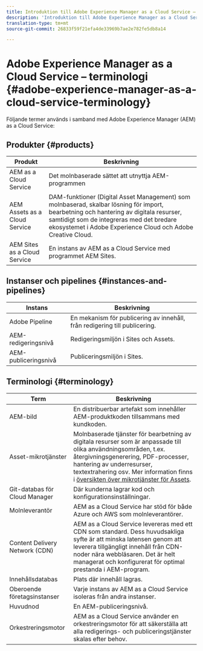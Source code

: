 ```yaml
---
title: Introduktion till Adobe Experience Manager as a Cloud Service – terminologi
description: 'Introduktion till Adobe Experience Manager as a Cloud Service – terminologi. '
translation-type: tm+mt
source-git-commit: 26833f59f21efa4de33969b7ae2e782fe5db8a14

---
```



# Adobe Experience Manager as a Cloud Service – terminologi {#adobe-experience-manager-as-a-cloud-service-terminology}

Följande termer används i samband med Adobe Experience Manager (AEM) as a Cloud Service:

## Produkter {#products}

| Produkt | Beskrivning |
|---|---|
| AEM as a Cloud Service | Det molnbaserade sättet att utnyttja AEM-programmen |
| AEM Assets as a Cloud Service | DAM-funktioner (Digital Asset Management) som molnbaserad, skalbar lösning för import, bearbetning och hantering av digitala resurser, samtidigt som de integreras med det bredare ekosystemet i Adobe Experience Cloud och Adobe Creative Cloud. |
| AEM Sites as a Cloud Service | En instans av AEM as a Cloud Service med programmet AEM Sites. |

## Instanser och pipelines {#instances-and-pipelines}

| Instans | Beskrivning |
|---|---|
| Adobe Pipeline | En mekanism för publicering av innehåll, från redigering till publicering. |
| AEM-redigeringsnivå | Redigeringsmiljön i Sites och Assets. |
| AEM-publiceringsnivå | Publiceringsmiljön i Sites. |


<!-- This section of the table must be alphabetic -->

## Terminologi {#terminology}

| Term | Beskrivning |
|---|---|
| AEM-bild | En distribuerbar artefakt som innehåller AEM-produktkoden tillsammans med kundkoden. |
| Asset-mikrotjänster | Molnbaserade tjänster för bearbetning av digitala resurser som är anpassade till olika användningsområden, t.ex. återgivningsgenerering, PDF-processer, hantering av underresurser, textextrahering osv. Mer information finns i [översikten över mikrotjänster för Assets](/help/assets/asset-microservices-overview.md). |
| Git-databas för Cloud Manager | Där kunderna lagrar kod och konfigurationsinställningar. |
| Molnleverantör | AEM as a Cloud Service har stöd för både Azure och AWS som molnleverantörer. |
| Content Delivery Network (CDN) | AEM as a Cloud Service levereras med ett CDN som standard. Dess huvudsakliga syfte är att minska latensen genom att leverera tillgängligt innehåll från CDN-noder nära webbläsaren. Det är helt managerat och konfigurerat för optimal prestanda i AEM-program. |
| Innehållsdatabas | Plats där innehåll lagras. |
| Oberoende företagsinstanser | Varje instans av AEM as a Cloud Service isoleras från andra instanser. |
| Huvudnod | En AEM-publiceringsnivå. |
| Orkestreringsmotor | AEM as a Cloud Service använder en orkestreringsmotor för att säkerställa att alla redigerings- och publiceringstjänster skalas efter behov. |
